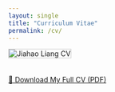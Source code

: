 ```yaml
---
layout: single
title: "Curriculum Vitae"
permalink: /cv/
---
```


<img src="/images/cv_preview.png" alt="Jiahao Liang CV" style="max-width: 100%; border: 1px solid #ccc; margin-bottom: 20px;">

<p><a href="/files/cv.pdf" class="btn btn--info" download>📄 Download My Full CV (PDF)</a></p>
